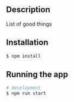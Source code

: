 

## Description

List of good things

## Installation

```bash
$ npm install
```

## Running the app

```bash
# development
$ npm run start
```



